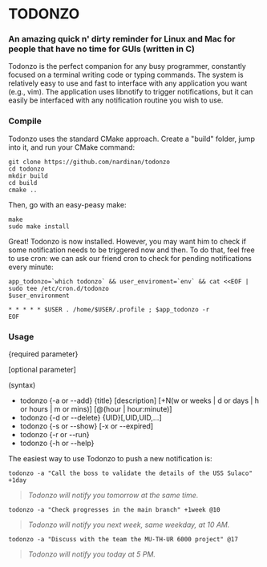 # TODONZO
### An amazing quick n' dirty reminder for Linux and Mac for people that have no time for GUIs (written in C)

Todonzo is the perfect companion for any busy programmer, constantly focused on a terminal writing code or typing commands. The system is relatively easy to use and fast to interface with any application you want (e.g., vim). The application uses libnotify to trigger notifications, but it can easily be interfaced with any notification routine you wish to use.

### Compile

Todonzo uses the standard CMake approach. Create a "build" folder, jump into it, and run your CMake command:

```console
git clone https://github.com/nardinan/todonzo
cd todonzo
mkdir build
cd build
cmake ..
```

Then, go with an easy-peasy make:

```console
make
sudo make install
```

Great! Todonzo is now installed. However, you may want him to check if some notification needs to be triggered now and then. To do that, feel free to use cron: we can ask our friend cron to check for pending notifications every minute:

```console
app_todonzo=`which todonzo` && user_enviroment=`env` && cat <<EOF | sudo tee /etc/cron.d/todonzo
$user_environment

* * * * * $USER . /home/$USER/.profile ; $app_todonzo -r
EOF
```

### Usage

{required parameter}

[optional parameter]

(syntax)

- todonzo {-a or --add} {title} [description] [+N(w or weeks | d or days | h or hours | m or mins)] [@(hour | hour:minute)]
- todonzo {-d or --delete} {UID}[,UID,UID,...]
- todonzo {-s or --show} [-x or --expired]
- todonzo {-r or --run}
- todonzo {-h or --help}

The easiest way to use Todonzo to push a new notification is:

```console
todonzo -a "Call the boss to validate the details of the USS Sulaco" +1day
```
> *Todonzo will notify you tomorrow at the same time.*

```console
todonzo -a "Check progresses in the main branch" +1week @10
```
> *Todonzo will notify you next week, same weekday, at 10 AM.*

```console
todonzo -a "Discuss with the team the MU-TH-UR 6000 project" @17
```
> *Todonzo will notify you today at 5 PM.*
